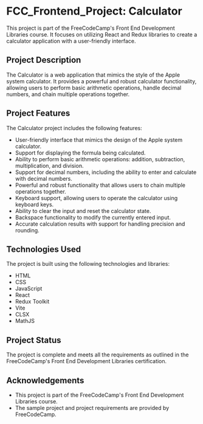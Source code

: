 # FCC_Frontend_Project: Calculator

This project is part of the FreeCodeCamp's Front End Development Libraries course. It focuses on utilizing React and Redux libraries to create a calculator application with a user-friendly interface.

## Project Description

The Calculator is a web application that mimics the style of the Apple system calculator. It provides a powerful and robust calculator functionality, allowing users to perform basic arithmetic operations, handle decimal numbers, and chain multiple operations together.

## Project Features

The Calculator project includes the following features:

- User-friendly interface that mimics the design of the Apple system calculator.
- Support for displaying the formula being calculated.
- Ability to perform basic arithmetic operations: addition, subtraction, multiplication, and division.
- Support for decimal numbers, including the ability to enter and calculate with decimal numbers.
- Powerful and robust functionality that allows users to chain multiple operations together.
- Keyboard support, allowing users to operate the calculator using keyboard keys.
- Ability to clear the input and reset the calculator state.
- Backspace functionality to modify the currently entered input.
- Accurate calculation results with support for handling precision and rounding.

## Technologies Used

The project is built using the following technologies and libraries:

- HTML
- CSS
- JavaScript
- React
- Redux Toolkit
- Vite
- CLSX
- MathJS

## Project Status

The project is complete and meets all the requirements as outlined in the FreeCodeCamp's Front End Development Libraries certification.

## Acknowledgements

- This project is part of the FreeCodeCamp's Front End Development Libraries course.
- The sample project and project requirements are provided by FreeCodeCamp.
